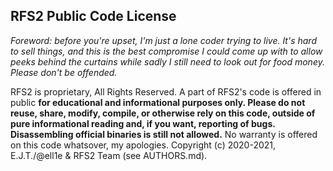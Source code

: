 RFS2 Public Code License
------------------------

*Foreword: before you're upset, I'm just a lone coder trying to live.
It's hard to sell things, and this is the best compromise
I could come up with to allow peeks behind the curtains while
sadly I still need to look out for food money.
Please don't be offended.*

RFS2 is proprietary, All Rights Reserved.
A part of RFS2's code is offered in public
**for educational and informational purposes only.
Please do not reuse, share, modify, compile, or
otherwise rely on this code, outside of pure informational reading
and, if you want, reporting of bugs. Disassembling official binaries
is still not allowed.**
No warranty is offered on this code whatsover, my apologies.
Copyright (c) 2020-2021,  E.J.T./@ell1e & RFS2 Team (see AUTHORS.md).

